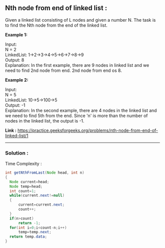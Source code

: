 <h2> Nth node from end of linked list : </h2>
Given a linked list consisting of L nodes and given a number N. The task is to find the Nth node from the end of the linked list.

**Example 1:**

Input: <br/>
N = 2 </br>
LinkedList: 1->2->3->4->5->6->7->8->9 <br/>
Output: 8 <br/>
Explanation: In the first example, there are 9 nodes in linked list and we need to find 2nd node from end. 2nd node from end os 8.  


**Example 2:**

Input: <br/>
N = 5 <br/>
LinkedList: 10->5->100->5 <br/>
Output: -1 <br/>
Explanation: In the second example, there are 4 nodes in the linked list and we need to find 5th from the end. Since 'n' is more than the number of nodes in the
linked list, the output is -1.

**Link :** https://practice.geeksforgeeks.org/problems/nth-node-from-end-of-linked-list/1

-----------------------------------------------------------------------------------------------------------------------------------------------


<h3> Solution :</h3>

Time Complexity :

```java
int getNthFromLast(Node head, int n)
{
  Node current=head;
  Node temp=head;
  int count=1;
  while(current.next!=null)
  {
      current=current.next;
      count++;
  }
  if(n>count)
      return -1;
  for(int i=0;i<count-n;i++)
      temp=temp.next;
  return temp.data;	
}
```


